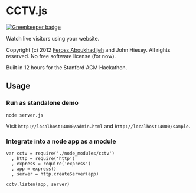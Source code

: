 # CCTV.js

[![Greenkeeper badge](https://badges.greenkeeper.io/feross/cctv.js.svg)](https://greenkeeper.io/)

Watch live visitors using your website.

Copyright (c) 2012 [Feross Aboukhadijeh](http://feross.org) and John Hiesey. All rights reserved. No free software license (for now).

Built in 12 hours for the Stanford ACM Hackathon.

## Usage

### Run as standalone demo

```
node server.js
```

Visit `http://localhost:4000/admin.html` and `http://localhost:4000/sample`.

### Integrate into a node app as a module

```
var cctv = require('./node_modules/cctv')
  , http = require('http')
  , express = require('express')
  , app = express()
  , server = http.createServer(app)

cctv.listen(app, server)
```
